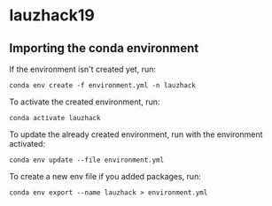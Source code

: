 # lauzhack19

## Importing the conda environment

If the environment isn't created yet, run:

`conda env create -f environment.yml -n lauzhack`

To activate the created environment, run:

`conda activate lauzhack`

To update the already created environment, run with the environment activated:

`conda env update --file environment.yml`

To create a new env file if you added packages, run:

`conda env export --name lauzhack > environment.yml`
